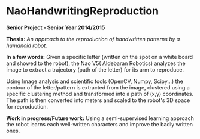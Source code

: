 # NaoHandwritingReproduction


**Senior Project - Senior Year 2014/2015**

**Thesis:** *An approach to the reproduction of handwritten patterns by a humanoid robot.*

**In a few words:**
Given a specific letter (written on the spot on a white board and showed to the robot), the Nao V5( Aldebaran Robotics) analyzes the image to extract a trajectory (path of the letter) for its arm to reproduce.

Using Image analysis and scientific tools (OpenCV, Numpy, Scipy...) the contour of the letter/pattern is extracted from the image, clustered using a specific clustering method and transformed into a path of (x,y) coordinates. The path is then converted into meters and scaled to the robot's 3D space for reproduction.


**Work in progress/Future work:** Using a semi-supervised learning approach the robot learns each well-written characters and improve the badly written ones.